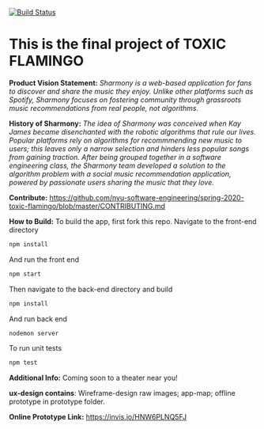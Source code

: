 [![Build Status](https://travis-ci.com/nyu-software-engineering/spring-2020-toxic-flamingo.svg?branch=master)](https://travis-ci.com/nyu-software-engineering/spring-2020-toxic-flamingo)

# This is the final project of TOXIC FLAMINGO

**Product Vision Statement:**
<em> Sharmony is a web-based application for fans to discover and share the music they enjoy. Unlike other platforms such as Spotify, Sharmony focuses on fostering community through grassroots music recommendations from real people, not algorithms. </em>

**History of Sharmony:**
<em> The idea of Sharmony was conceived when Kay James became disenchanted with the robotic algorithms that rule our lives. Popular platforms rely on algorithms for recommmending new music to users; this leaves only a narrow selection and hinders less popular songs from gaining traction. After being grouped together in a software engineering class, the Sharmony team developed a solution to the algorithm problem with a social music recommendation application, powered by passionate users sharing the music that they love. </em>

**Contribute:** https://github.com/nyu-software-engineering/spring-2020-toxic-flamingo/blob/master/CONTRIBUTING.md

**How to Build:**
To build the app, first fork this repo. Navigate to the front-end directory

```bash
npm install
```
And run the front end
```bash
npm start
```

Then navigate to the back-end directory and build
 ```bash
 npm install
 ```
 And run back end 
 ```bash
 nodemon server
 ```

 To run unit tests
 ```bash
 npm test
 ```



**Additional Info:**
Coming soon to a theater near you!


**ux-design contains**: Wireframe-design raw images; app-map; offline prototype
															in prototype folder.

**Online Prototype Link:** https://invis.io/HNW6PLNQ5FJ

